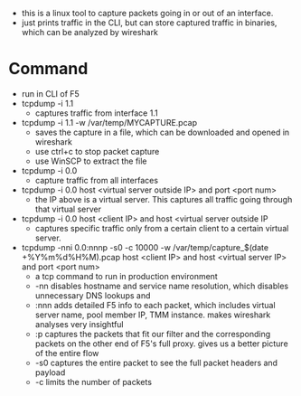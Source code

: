 - this is a linux tool to capture packets going in or out of an interface. 
- just prints traffic in the CLI, but can store captured traffic in binaries, which can be analyzed by wireshark

# Command
- run in CLI of F5
- tcpdump -i 1.1
	- captures traffic from interface 1.1
- tcpdump -i 1.1 -w /var/temp/MYCAPTURE.pcap
	- saves the capture in a file, which can be downloaded and opened in wireshark
	- use ctrl+c to stop packet capture
	- use WinSCP to extract the file
- tcpdump -i 0.0
	- capture traffic from all interfaces
- tcpdump -i 0.0 host \<virtual server outside IP\> and port \<port num>
	- the IP above is a virtual server. This captures all traffic going through that virtual server
- tcpdump -i 0.0 host \<client IP> and host \<virtual server outside IP
	- captures specific traffic only from a certain client to a certain virtual server.
- tcpdump -nni 0.0:nnnp -s0 -c 10000 -w /var/temp/capture_$(date +%Y%m%d%H%M).pcap host \<client IP> and host \<virtual server IP> and port \<port num>
	- a tcp command to run in production environment
	- -nn disables hostname and service name resolution, which disables unnecessary DNS lookups and  
	- :nnn adds detailed F5 info to each packet, which includes virtual server name, pool member IP, TMM instance. makes wireshark analyses very insightful
	- :p captures the packets that fit our filter and the corresponding packets on the other end of F5's full proxy. gives us a better picture of the entire flow
	- -s0 captures the entire packet to see the full packet headers and payload
	- -c limits the number of packets
 